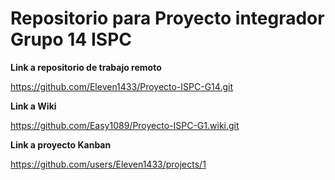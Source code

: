 # Repositorio para Proyecto integrador Grupo 14 ISPC

**Link a repositorio de trabajo remoto**

https://github.com/Eleven1433/Proyecto-ISPC-G14.git


**Link a Wiki**

https://github.com/Easy1089/Proyecto-ISPC-G1.wiki.git

**Link a proyecto Kanban**

https://github.com/users/Eleven1433/projects/1

